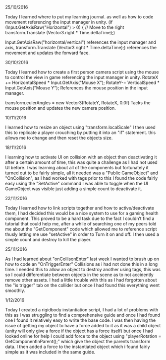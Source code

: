 25/10/2016

Today I learned where to put my learning journal. as well as how to code movement referencing the input manager in unity.
(if (Input.GetAxisRaw("Horizontal") > 0) {
			// Move to the right
			transform.Translate (Vector3.right * Time.deltaTime);)
      
Input.GetAxisRaw("horizontal/vertical") references the input manager and axis,
transform.Translate (Vector3.right * Time.deltaTime);) references the movement and updates the forward face.

30/10/2016

Today I learned how to create a first person camera script using the mouse to control the view in game referencing the input manager in unity.
RotateX += HorizontalSpeed * Input.GetAxis("Mouse X"); 
RotateY-= VerticalSpeed * Input.GetAxis("Mouse Y"); References the mouse position in the input manager. 

transform.eulerAngles = new Vector3(RotateY, RotateX, 0.0f) Tacks the mouse position and updates the new camera position.

10/11/2016

I learned how to resize an object using "transform.localScale"  I then used this to replicate a player crouching by putting it into an "if" statement. this allows me to change and then reset the objects size.

18/11/2016

I learning how to activate UI on collision with an object then deactivating it after a certain amount of time, this was quite a challenge as I had not used UI before. I was learning about all of the components but fortunately it turned out to be fairly simple, all it needed was a "Public GameObject" and "OnCollision", as I had worked with tags prior to this I found the code fairly easy using the "SetActive" command I was able to toggle when the UI GameObject was visible just adding a simple count to deactivate it. 

22/11/2016

Today I learned how to link scripts together and how to active/deactivate them, I had decided this would be a nice system to use for a gaming health component. This proved to be a hard task due to the fact I couldn’t find a tutorial that could help me, after a while of searching one of my peers told me about the "GetComponent" code which allowed me to reference script thusly letting me use "setActive" in order to Turn it on and off. I then used a simple count and destroy to kill the player.

25/11/2016

As I had learned about "onCollisonEnter" last week I wanted to brush up on how to code an "OnTriggerEnter" Collisions as i had not done this in a long time. I needed this to allow an object to destroy another using tags, this was so I could differentiate between objects in the scene as to not accidently remove other assets. I had a little trouble with this as I had forgotten about the "is trigger" tab on the collider but once I had found this everything went smoothly.

1/12/2016

Today I created a rigidbody instantiation script, I had a lot of problems with this as I was struggling to find a comprehensive guide and once I had found one I found it relatively easy to write the base code. I was then having the issue of getting my object to have a force added to it as it was a child object (unity will only give a force if the object has a force itself) but once I had looked online for help I could add force to the object using "playerRotation = GetComponentInParent<Transform>();" which give the object the parents transform data. I then added a force to the instantiated object which i found fairly simple as it was included in the same guide.

